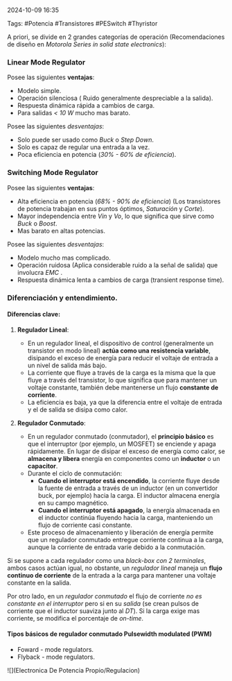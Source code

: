 2024-10-09 16:35

Tags: #Potencia #Transistores #PESwitch #Thyristor

 A priori, se divide en 2 grandes categorías de operación (Recomendaciones de diseño en _Motorola Series in solid state electronics_):
### Linear Mode Regulator
Posee las siguientes **ventajas**:
* Modelo simple.
* Operación silenciosa ( Ruido generalmente despreciable a la salida).
* Respuesta dinámica rápida a cambios de carga. 
* Para salidas _< 10 W_ mucho mas barato.

Posee las siguientes _desventajas_:
* Solo puede ser usado como _Buck_ o _Step Down_.
* Solo es capaz de regular una entrada a la vez.
* Poca eficiencia en potencia (_30% - 60% de eficiencia_).
### Switching Mode Regulator
Posee las siguientes **ventajas**:
* Alta eficiencia en potencia (_68% - 90% de eficiencia_) (Los transistores de potencia trabajan en sus puntos óptimos, _Saturación_ y _Corte_).
* Mayor independencia entre _Vin_ y _Vo_, lo que significa que sirve como _Buck_ o _Boost_.
* Mas barato en altas potencias.

Posee las siguientes _desventajas_:
* Modelo mucho mas complicado.
* Operación ruidosa (Aplica considerable ruido a la señal de salida) que involucra _EMC_ .
* Respuesta dinámica lenta a cambios de carga (transient response time).
### Diferenciación y entendimiento.

#### Diferencias clave:

1. **Regulador Lineal**:
    
    - En un regulador lineal, el dispositivo de control (generalmente un transistor en modo lineal) **actúa como una resistencia variable**, disipando el exceso de energía para reducir el voltaje de entrada a un nivel de salida más bajo.
    - La corriente que fluye a través de la carga es la misma que la que fluye a través del transistor, lo que significa que para mantener un voltaje constante, también debe mantenerse un flujo **constante de corriente**.
    - La eficiencia es baja, ya que la diferencia entre el voltaje de entrada y el de salida se disipa como calor.
2. **Regulador Conmutado**:
    
    - En un regulador conmutado (conmutador), el **principio básico** es que el interruptor (por ejemplo, un MOSFET) se enciende y apaga rápidamente. En lugar de disipar el exceso de energía como calor, se **almacena y libera** energía en componentes como un **inductor** o un **capacitor**.
    - Durante el ciclo de conmutación:
        - **Cuando el interruptor está encendido**, la corriente fluye desde la fuente de entrada a través de un inductor (en un convertidor buck, por ejemplo) hacia la carga. El inductor almacena energía en su campo magnético.
        - **Cuando el interruptor está apagado**, la energía almacenada en el inductor continúa fluyendo hacia la carga, manteniendo un flujo de corriente casi constante.
    - Este proceso de almacenamiento y liberación de energía permite que un regulador conmutado entregue corriente continua a la carga, aunque la corriente de entrada varíe debido a la conmutación.

Si se supone a cada regulador como una _black-box con 2 terminales_, ambos casos actúan igual, no obstante, un _regulador lineal_ maneja un **flujo continuo de corriente** de la entrada a la carga para mantener una voltaje constante en la salida. 

Por otro lado, en un _regulador conmutado_ el flujo de corriente _no es constante en el interruptor_ pero si en su _salida_ (se crean pulsos de corriente que el inductor suaviza junto al _DT_). Si la carga exige mas corriente, se modifica el porcentaje de _on-time_.  
#### Tipos básicos de regulador conmutado Pulsewidth modulated (PWM)
* Foward - mode regulators.
* Flyback - mode regulators.

![](Electronica De Potencia Propio/Regulacion)


